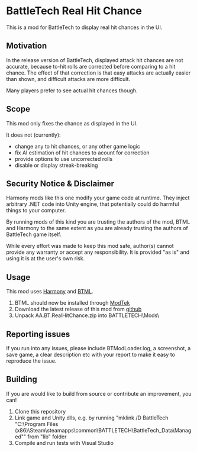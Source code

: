 # BattleTech Real Hit Chance
This is a mod for BattleTech to display real hit chances in the UI.

## Motivation
In the release version of BattleTech, displayed attack hit chances are not accurate, because to-hit rolls are corrected before comparing to a hit chance.
The effect of that correction is that easy attacks are actually easier than shown, and difficult attacks are more difficult.

Many players prefer to see actual hit chances though.

## Scope
This mod only fixes the chance as displayed in the UI.

It does not (currently):
- change any to hit chances, or any other game logic
- fix AI estimation of hit chances to acount for correction
- provide options to use uncorrected rolls
- disable or display streak-breaking

## Security Notice & Disclaimer

Harmony mods like this one modify your game code at runtime. They inject arbitrary .NET code into Unity engine, that potentially could do harmful things to your computer.

By running mods of this kind you are trusting the authors of the mod, BTML and Harmony to the same extent as you are already trusting the authors of BattleTech game itself.

While every effort was made to keep this mod safe, author(s) cannot provide any warranty or accept any responsibility. It is provided "as is" and using it is at the user's own risk.

## Usage

This mod uses [Harmony](https://github.com/pardeike/Harmony) and [BTML](https://github.com/Mpstark/BattleTechModLoader).

1. BTML should now be installed through [ModTek](https://github.com/BattletechModders/ModTek/releases)
2. Download the latest release of this mod from [github](https://github.com/Shivix/bt-real-hit-chance/releases)
3. Unpack AA.BT.RealHitChance.zip into BATTLETECH\Mods\

## Reporting issues

If you run into any issues, please include BTModLoader.log, a screenshot, a save game, a clear description etc with your report to make it easy to reproduce the issue.

## Building

If you are would like to build from source or contribute an improvement, you can!

1. Clone this repository
2. Link game and Unity dlls, e.g. by running "mklink /D BattleTech "C:\Program Files (x86)\Steam\steamapps\common\BATTLETECH\BattleTech_Data\Managed"" from "lib" folder
3. Compile and run tests with Visual Studio
